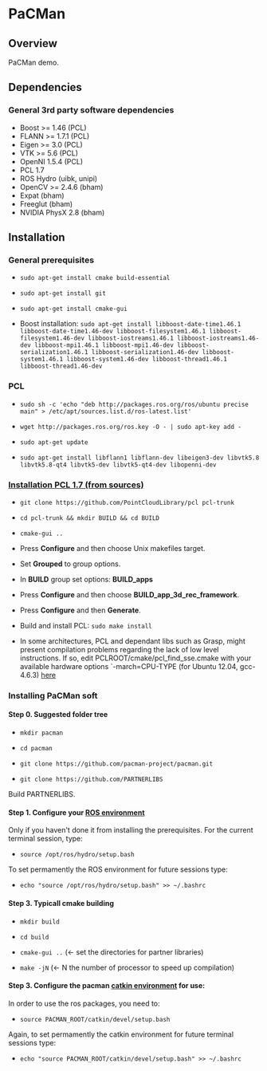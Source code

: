 # PaCMan

## Overview

PaCMan demo.

## Dependencies

### General 3rd party software dependencies

* Boost >= 1.46 (PCL)
* FLANN >= 1.7.1 (PCL)
* Eigen >= 3.0 (PCL)
* VTK >= 5.6 (PCL)
* OpenNI 1.5.4 (PCL)
* PCL 1.7
* ROS Hydro (uibk, unipi)
* OpenCV >= 2.4.6 (bham)
* Expat (bham)
* Freeglut (bham)
* NVIDIA PhysX 2.8 (bham)

## Installation

### General prerequisites

* `sudo apt-get install cmake build-essential`

* `sudo apt-get install git`

* `sudo apt-get install cmake-gui`

* Boost installation: `sudo apt-get install libboost-date-time1.46.1 libboost-date-time1.46-dev libboost-filesystem1.46.1 libboost-filesystem1.46-dev libboost-iostreams1.46.1 libboost-iostreams1.46-dev libboost-mpi1.46.1 libboost-mpi1.46-dev libboost-serialization1.46.1 libboost-serialization1.46-dev libboost-system1.46.1 libboost-system1.46-dev libboost-thread1.46.1 libboost-thread1.46-dev`

### PCL

* `sudo sh -c 'echo "deb http://packages.ros.org/ros/ubuntu precise main" > /etc/apt/sources.list.d/ros-latest.list'`

* `wget http://packages.ros.org/ros.key -O - | sudo apt-key add -`

* `sudo apt-get update`

* `sudo apt-get install libflann1 libflann-dev libeigen3-dev libvtk5.8 libvtk5.8-qt4 libvtk5-dev libvtk5-qt4-dev libopenni-dev`

### [Installation PCL 1.7 (from sources)](http://pointclouds.org/downloads/source.html)

* `git clone https://github.com/PointCloudLibrary/pcl pcl-trunk`

* `cd pcl-trunk && mkdir BUILD && cd BUILD`

* `cmake-gui ..`

* Press **Configure** and then choose Unix makefiles target.

* Set **Grouped** to group options.

* In **BUILD** group set options: **BUILD_apps** 

* Press **Configure** and then choose **BUILD_app_3d_rec_framework**.

* Press **Configure** and then **Generate**.

* Build and install PCL: `sudo make install`

* In some architectures, PCL and dependant libs such as Grasp, might present compilation problems regarding the lack of low level instructions. If so, edit PCLROOT/cmake/pcl_find_sse.cmake with your available hardware options `-march=CPU-TYPE (for Ubuntu 12.04, gcc-4.6.3) [here](http://gcc.gnu.org/onlinedocs/gcc-4.6.3/gcc/Submodel-Options.html#Submodel-Options)


### Installing PaCMan soft


#### Step 0. Suggested folder tree

* `mkdir pacman`

* `cd pacman`

* `git clone https://github.com/pacman-project/pacman.git`

* `git clone https://github.com/PARTNERLIBS`

Build PARTNERLIBS.


#### Step 1. Configure your [ROS environment](http://wiki.ros.org/groovy/Installation/Ubuntu#groovy.2BAC8-Installation.2BAC8-DebEnvironment.Environment_setup)

Only if you haven't done it from installing the prerequisites. For the current terminal session, type:

* `source /opt/ros/hydro/setup.bash`

To set permamently the ROS environment for future sessions type:

* `echo "source /opt/ros/hydro/setup.bash" >> ~/.bashrc`

#### Step 3. Typicall cmake building

* `mkdir build`

* `cd build`

* `cmake-gui ..`  (<- set the directories for partner libraries)

* `make -jN` (<- N the number of processor to speed up compilation)


#### Step 3. Configure the pacman [catkin environment](http://wiki.ros.org/catkin/Tutorials/create_a_workspace) for use:

In order to use the ros packages, you need to:

* `source PACMAN_ROOT/catkin/devel/setup.bash`

Again, to set permamently the catkin environment for future terminal sessions type:

* `echo "source PACMAN_ROOT/catkin/devel/setup.bash" >> ~/.bashrc`








